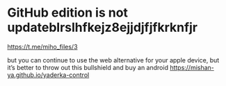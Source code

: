 # GitHub edition is not updateblrslhfkejz8ejjdjfjfkrknfjr
https://t.me/miho_files/3

but you can continue to use the web alternative for your apple device, but it’s better to throw out this bullshield and buy an android 
https://mishan-ya.github.io/yaderka-control
